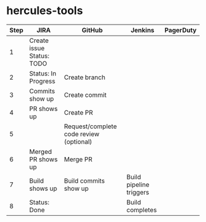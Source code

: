 # hercules-tools

| Step | JIRA | GitHub | Jenkins | PagerDuty |  
|-|-|-|-|-|
| 1 | Create issue Status: TODO |  |  |  |
| 2 | Status: In Progress | Create branch |  |  |
| 3 | Commits show up | Create commit |  |  | 
| 4 | PR shows up | Create PR |  |  |
| 5 |  | Request/complete code review (optional) |  |  |  
| 6 | Merged PR shows up | Merge PR |  |  |
| 7 | Build shows up | Build commits show up | Build pipeline triggers |  |   
| 8 | Status: Done |  | Build completes |  |
